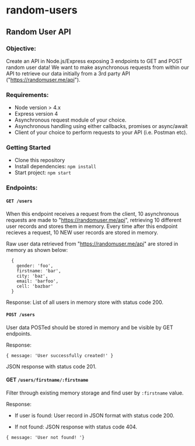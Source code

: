 # random-users

## Random User API

### Objective:


Create an API in Node.js/Express exposing 3 endpoints to GET and POST random user data!
We want to make asynchronous requests from within our API to retrieve our data initially from a 3rd party API ("https://randomuser.me/api").

### Requirements:

* Node version > 4.x
* Express version 4
* Asynchronous request module of your choice.
* Asynchronous handling using either callbacks, promises or async/await
* Client of your choice to perform requests to your API (i.e. Postman etc).

### Getting Started
* Clone this repository
* Install dependencies: `npm install`
* Start project: `npm start`

### Endpoints:

#### `GET /users`

When this endpoint receives a request from the client, 10 asynchronous requests are made to "https://randomuser.me/api",
retrieving 10 different user records and stores them in memory. Every time after this endpoint recieves a request,
10 NEW user records are stored in memory.

Raw user data retrieved from "https://randomuser.me/api" are stored in memory as shown below:
````
  {
    gender: 'foo',
    firstname: 'bar',
    city: 'baz',
    email: 'barfoo',
    cell: 'bazbar'
  }
````

 Response:
    List of all users in memory store with status code 200.

#### `POST /users`
  User data POSTed should be stored in memory and be visible by GET endpoints.

  Response:
```
{ message: 'User successfully created!' }
```


JSON response with status code 201.

#### GET `/users/firstname/:firstname`
Filter through existing memory storage and find user by `:firstname` value.

Response:
* If user is found:
      User record in JSON format with status code 200.

* If not found: JSON response with status code 404.
```
{ message: 'User not found! '}
```
      
      


